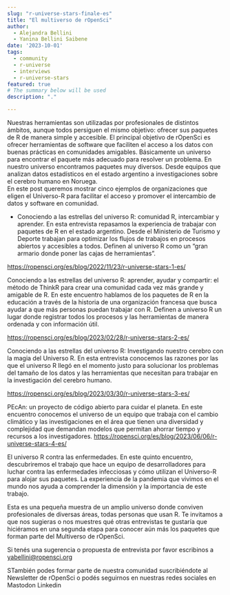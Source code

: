 ```yaml
---
slug: "r-universe-stars-finale-es"
title: "El multiverso de rOpenSci"
author:
  - Alejandra Bellini
  - Yanina Bellini Saibene
date: '2023-10-01'
tags:
  - community
  - r-universe
  - interviews
  - r-universe-stars
featured: true
# The summary below will be used 
description: "."

---
```


Nuestras herramientas son utilizadas por profesionales de distintos ámbitos, aunque todos persiguen el mismo objetivo: ofrecer sus paquetes de R de manera simple y accesible.
El principal objetivo de rOpenSci es ofrecer herramientas de software que faciliten el acceso a los datos con buenas prácticas en comunidades amigables. Básicamente un universo para encontrar el paquete más adecuado para resolver un problema.
En nuestro universo encontramos paquetes muy diversos. Desde equipos que analizan datos estadísticos en el estado argentino a investigaciones sobre el cerebro humano en Noruega.  
En este post queremos mostrar cinco ejemplos de organizaciones que eligen el Universo-R para facilitar el acceso y promover el intercambio de datos y software en comunidad.

- Conociendo a las estrellas del universo R: comunidad R, intercambiar y aprender. En esta entrevista repasamos la experiencia de trabajar con paquetes de R en el estado argentino. Desde el Ministerio de Turismo y Deporte trabajan para optimizar los flujos de trabajos en procesos abiertos y accesibles a todos. Definen al universo R como un “gran armario donde poner las cajas de herramientas”.

https://ropensci.org/es/blog/2022/11/23/r-universe-stars-1-es/



Conociendo a las estrellas del universo R: aprender, ayudar y compartir: el método de ThinkR para crear una comunidad cada vez más grande y amigable de R. En este encuentro hablamos de los paquetes de R en la educación a través de la historia de una organización francesa que busca ayudar a que más personas puedan trabajar con R. Definen a universo R un lugar donde registrar todos los procesos y las herramientas de manera ordenada y con información útil.

https://ropensci.org/es/blog/2023/02/28/r-universe-stars-2-es/ 



Conociendo a las estrellas del universo R: Investigando nuestro cerebro con la magia del Universo R. En esta entrevista conocemos las razones por las que el universo R llegó en el momento justo para solucionar los problemas del tamaño de los datos y las herramientas que necesitan para trabajar en la investigación del cerebro humano.

https://ropensci.org/es/blog/2023/03/30/r-universe-stars-3-es/ 


PEcAn: un proyecto de código abierto para cuidar el planeta. En este encuentro conocemos el universo de un equipo que trabaja con el cambio climático y las investigaciones en el área que tienen una diversidad y complejidad que demandan modelos que permitan ahorrar tiempo y recursos a los investigadores. 
https://ropensci.org/es/blog/2023/06/06/r-universe-stars-4-es/ 

El universo R contra las enfermedades. En este quinto encuentro, descubriremos el trabajo que hace un equipo de desarrolladores para luchar contra las enfermedades infecciosas y cómo utilizan el Universo-R para alojar sus paquetes. La experiencia de la pandemia que vivimos en el mundo nos ayuda a comprender la dimensión y la importancia de este trabajo.



Esta es una pequeña muestra de un amplio universo donde conviven profesionales de diversas áreas, todas personas que usan R. Te invitamos a que nos sugieras o nos muestres qué otras entrevistas te gustaría que hiciéramos en una segunda etapa para conocer aún más los paquetes que forman parte del Multiverso de rOpenSci.

Si tenés una sugerencia o propuesta de entrevista por favor escribinos a yabellini@ropensci.org 

STambién podes formar parte de nuestra comunidad suscribiéndote al Newsletter de rOpenSci o podés seguirnos en nuestras redes sociales en Mastodon Linkedin 



